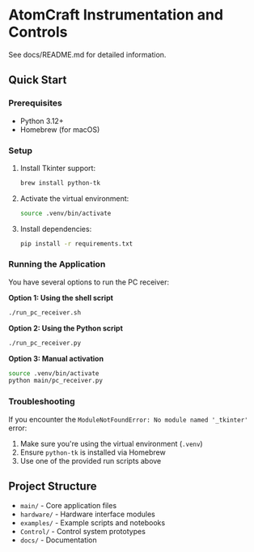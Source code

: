 # AtomCraft Instrumentation and Controls

See docs/README.md for detailed information.

## Quick Start

### Prerequisites

- Python 3.12+
- Homebrew (for macOS)

### Setup

1. Install Tkinter support:

   ```bash
   brew install python-tk
   ```

2. Activate the virtual environment:

   ```bash
   source .venv/bin/activate
   ```

3. Install dependencies:
   ```bash
   pip install -r requirements.txt
   ```

### Running the Application

You have several options to run the PC receiver:

**Option 1: Using the shell script**

```bash
./run_pc_receiver.sh
```

**Option 2: Using the Python script**

```bash
./run_pc_receiver.py
```

**Option 3: Manual activation**

```bash
source .venv/bin/activate
python main/pc_receiver.py
```

### Troubleshooting

If you encounter the `ModuleNotFoundError: No module named '_tkinter'` error:

1. Make sure you're using the virtual environment (`.venv`)
2. Ensure `python-tk` is installed via Homebrew
3. Use one of the provided run scripts above

## Project Structure

- `main/` - Core application files
- `hardware/` - Hardware interface modules
- `examples/` - Example scripts and notebooks
- `Control/` - Control system prototypes
- `docs/` - Documentation
